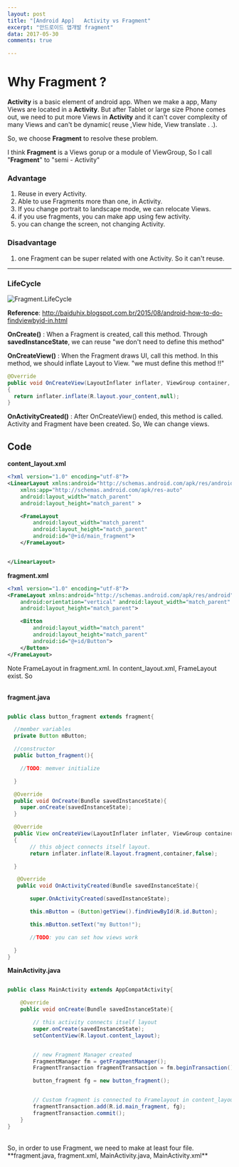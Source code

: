 ```yaml
---
layout: post
title: "[Android App]   Activity vs Fragment"
excerpt: "안드로이드 앱개발 fragment"
data: 2017-05-30
comments: true

---
```


#  Why Fragment ?
**Activity** is a basic element of android app. When we make a app, Many Views are located in a **Activity**.
But after Tablet or large size Phone comes out, we need to put more Views in **Activity** and it can't cover complexity of many Views and can't be dynamic( reuse ,View hide, View translate . .).

So, we choose **Fragment** to resolve these problem.

I think **Fragment** is a Views gorup or a module of ViewGroup, So I call "**Fragment**" to "semi - Activity"

### Advantage
1. Reuse in every Activity.
2. Able to use Fragments more than one, in Activity.
3. If you change portrait to landscape mode, we can relocate Views.
4. if you use fragments, you can make app using few activity.
5. you can change the screen, not changing Activity.

### Disadvantage
1. one Fragment can be super related with one Activity. So it can't reuse.

---

### LifeCycle
![Fragment.LifeCycle](https://i.stack.imgur.com/fRxIQ.png)

**Reference**: http://baiduhix.blogspot.com.br/2015/08/android-how-to-do-findviewbyid-in.html


**OnCreate()** : When a Fragment is created, call this method. Through **savedInstanceState**, we can reuse "we don't need to define this method"

**OnCreateView()** : When the Fragment draws UI, call this method. In this method, we should inflate Layout to View. "we must define this method !!"

~~~ java
@Override
public void OnCreateView(LayoutInflater inflater, ViewGroup container, Bundle savedInstanceState)
{
  return inflater.inflate(R.layout.your_content,null);
}

~~~
**OnActivityCreated()** : After OnCreateView() ended, this method is called. Activity and Fragment have been created. So, We can change views.


## Code
**content_layout.xml**
~~~ xml
<?xml version="1.0" encoding="utf-8"?>
<LinearLayout xmlns:android="http://schemas.android.com/apk/res/android"
    xmlns:app="http://schemas.android.com/apk/res-auto"
    android:layout_width="match_parent"
    android:layout_height="match_parent" >

    <FrameLayout
        android:layout_width="match_parent"
        android:layout_height="match_parent"
        android:id="@+id/main_fragment">
    </FrameLayout>


</LinearLayout>
~~~


**fragment.xml**
~~~ xml
<?xml version="1.0" encoding="utf-8"?>
<FrameLayout xmlns:android="http://schemas.android.com/apk/res/android"
    android:orientation="vertical" android:layout_width="match_parent"
    android:layout_height="match_parent">

    <Bitton
        android:layout_width="match_parent"
        android:layout_height="match_parent"
        android:id="@+id/Button">
    </Button>
</FrameLayout>
~~~
 Note FrameLayout in fragment.xml. In content_layout.xml, FrameLayout exist. So  
<br/>



**fragment.java**
~~~ java

public class button_fragment extends fragment{

  //member variables
  private Button mButton;

  //constructor
  public button_fragment(){

    //TODO: memver initialize

  }

  @Override
  public void OnCreate(Bundle savedInstanceState){
    super.onCreate(savedInstanceState);
  }

  @Override
  public View onCreateView(LayoutInflater inflater, ViewGroup container, Bundle savedInstanceState)
  {
       // this object connects itself layout.
       return inflater.inflate(R.layout.fragment,container,false);

  }

   @Override
   public void OnActivityCreated(Bundle savedInstanceState){

       super.OnActivityCreated(savedInstanceState);

       this.mButton = (Button)getView().findViewById(R.id.Button);

       this.mButton.setText("my Button!");

       //TODO: you can set how views work  

  }
}
~~~

**MainActivity.java**
~~~ java

public class MainActivity extends AppCompatActivity{

    @Override
    public void onCreate(Bundle savedInstanceState){

        // this activity connects itself layout
        super.onCreate(savedInstanceState);
        setContentView(R.layout.content_layout);


        // new Fragment Manager created
        FragmentManager fm = getFragmentManager();
        FragmentTransaction fragmentTransaction = fm.beginTransaction();

        button_fragment fg = new button_fragment();


        // Custom fragment is connected to Framelayout in content_layout.xml
        fragmentTransaction.add(R.id.main_fragment, fg);
        fragmentTransaction.commit();
    }
}
~~~
<br/>
So, in order to use Fragment, we need to make at least four file. <br/>
 **fragment.java, fragment.xml, MainActivity.java, MainActivity.xml**  
